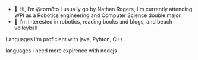 - 👋 Hi, I’m @torn8to I usually go by Nathan Rogers, I'm currently attending WPI as a Robotics engineering  and Computer Science double major.
- 👀 I’m interested in robotics, reading books and blogs, and beach volleyball


Languages i'm proficient with java, Pyhton, C++

languages i need more expirence with nodejs


<!---
torn8to/torn8to is a ✨ special ✨ repository because its `README.md` (this file) appears on your GitHub profile.
You can click the Preview link to take a look at your changes.
--->
